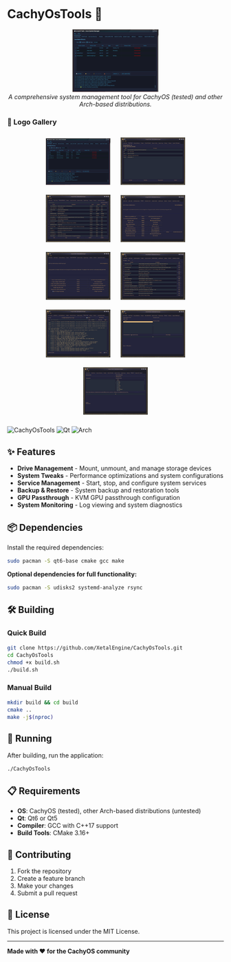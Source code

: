 # CachyOsTools 🚀

<div align="center">
  <img src="images/logo.png" alt="CachyOsTools Logo" width="200">
  <br>
  <em>A comprehensive system management tool for CachyOS (tested) and other Arch-based distributions.</em>
</div>

### 🎨 Logo Gallery

<div align="center">
  <img src="images/logo.png" alt="Logo 1" width="150" style="margin: 10px;">
  <img src="images/logo2.png" alt="Logo 2" width="150" style="margin: 10px;">
  <img src="images/logo3.png" alt="Logo 3" width="150" style="margin: 10px;">
  <img src="images/logo4.png" alt="Logo 4" width="150" style="margin: 10px;">
  <img src="images/logo5.png" alt="Logo 5" width="150" style="margin: 10px;">
  <img src="images/logo6.png" alt="Logo 6" width="150" style="margin: 10px;">
  <img src="images/logo7.png" alt="Logo 7" width="150" style="margin: 10px;">
  <img src="images/logo8.png" alt="Logo 8" width="150" style="margin: 10px;">
  <img src="images/logo9.png" alt="Logo 9" width="150" style="margin: 10px;">
</div>

![CachyOsTools](https://img.shields.io/badge/CachyOsTools-System%20Manager-blue)
![Qt](https://img.shields.io/badge/Qt-6%20%7C%205-green)
![Arch](https://img.shields.io/badge/Arch-Based-Supported-orange)

## ✨ Features

- **Drive Management** - Mount, unmount, and manage storage devices
- **System Tweaks** - Performance optimizations and system configurations
- **Service Management** - Start, stop, and configure system services
- **Backup & Restore** - System backup and restoration tools
- **GPU Passthrough** - KVM GPU passthrough configuration
- **System Monitoring** - Log viewing and system diagnostics

## 📦 Dependencies

Install the required dependencies:

```bash
sudo pacman -S qt6-base cmake gcc make
```

**Optional dependencies for full functionality:**
```bash
sudo pacman -S udisks2 systemd-analyze rsync
```

## 🛠️ Building

### Quick Build
```bash
git clone https://github.com/XetalEngine/CachyOsTools.git
cd CachyOsTools
chmod +x build.sh
./build.sh
```

### Manual Build
```bash
mkdir build && cd build
cmake ..
make -j$(nproc)
```

## 🚀 Running

After building, run the application:
```bash
./CachyOsTools
```

## 📋 Requirements

- **OS**: CachyOS (tested), other Arch-based distributions (untested)
- **Qt**: Qt6 or Qt5
- **Compiler**: GCC with C++17 support
- **Build Tools**: CMake 3.16+

## 🤝 Contributing

1. Fork the repository
2. Create a feature branch
3. Make your changes
4. Submit a pull request

## 📄 License

This project is licensed under the MIT License.

---

**Made with ❤️ for the CachyOS community** 